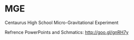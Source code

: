 MGE
===

Centaurus High School Micro-Gravitational Experiment  


Refrence PowerPoints and Schmatics: http://goo.gl/gnRH7y
